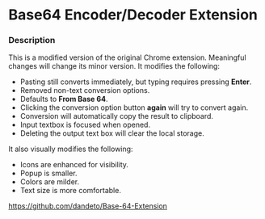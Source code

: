 # Base64 Encoder/Decoder Extension

### Description
This is a modified version of the original Chrome extension. Meaningful changes will change its minor version. It modifies the following:

* Pasting still converts immediately, but typing requires pressing **Enter**.
* Removed non-text conversion options.
* Defaults to **From Base 64**.
* Clicking the conversion option button **again** will try to convert again.
* Conversion will automatically copy the result to clipboard.
* Input textbox is focused when opened.
* Deleting the output text box will clear the local storage.

It also visually modifies the following:

* Icons are enhanced for visibility.
* Popup is smaller.
* Colors are milder.
* Text size is more comfortable.



https://github.com/dandeto/Base-64-Extension